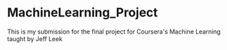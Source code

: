 # MachineLearning_Project
This is my submission for the final project for Coursera's Machine Learning taught by Jeff Leek
